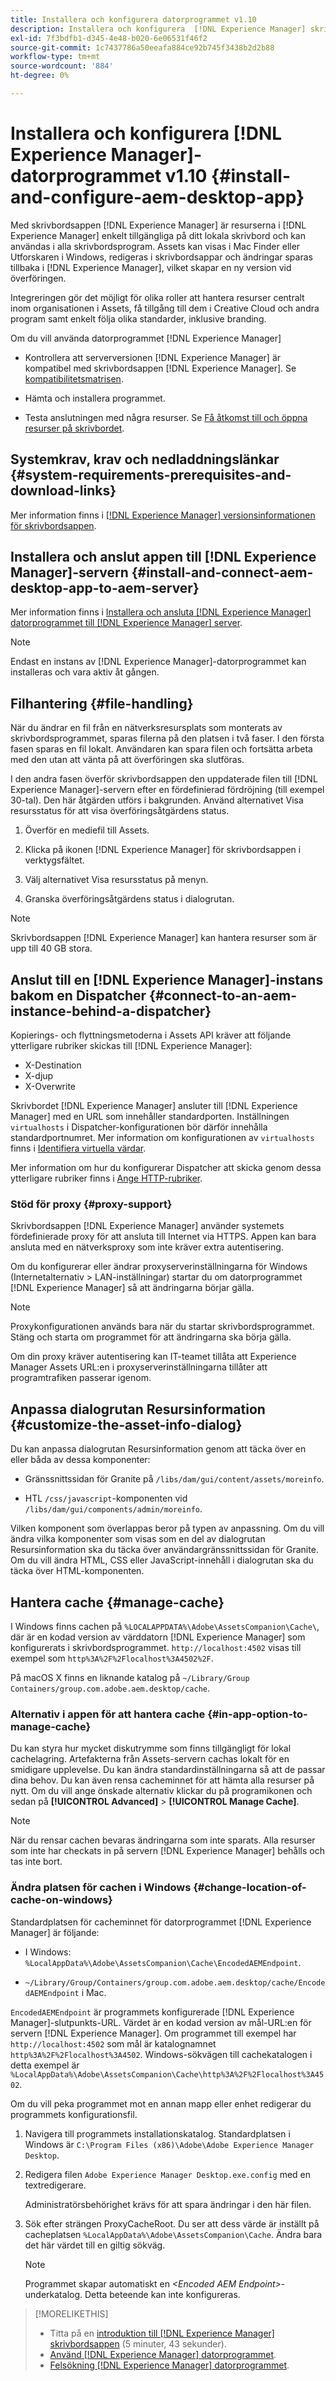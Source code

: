 ```yaml
---
title: Installera och konfigurera datorprogrammet v1.10
description: Installera och konfigurera  [!DNL Experience Manager] skrivbordsappversion 1.10 så att den fungerar med  [!DNL Assets] servrar och mappa resurserna som ska monteras som en enhet på skrivbordet.
exl-id: 7f3bdfb1-d345-4e48-b020-6e06531f46f2
source-git-commit: 1c7437786a50eeafa884ce92b745f3438b2d2b88
workflow-type: tm+mt
source-wordcount: '884'
ht-degree: 0%

---
```


# Installera och konfigurera [!DNL Experience Manager]-datorprogrammet v1.10 {#install-and-configure-aem-desktop-app}

Med skrivbordsappen [!DNL Experience Manager] är resurserna i [!DNL Experience Manager] enkelt tillgängliga på ditt lokala skrivbord och kan användas i alla skrivbordsprogram. Assets kan visas i Mac Finder eller Utforskaren i Windows, redigeras i skrivbordsappar och ändringar sparas tillbaka i [!DNL Experience Manager], vilket skapar en ny version vid överföringen.

Integreringen gör det möjligt för olika roller att hantera resurser centralt inom organisationen i Assets, få tillgång till dem i Creative Cloud och andra program samt enkelt följa olika standarder, inklusive branding.

Om du vill använda datorprogrammet [!DNL Experience Manager]

* Kontrollera att serverversionen [!DNL Experience Manager] är kompatibel med skrivbordsappen [!DNL Experience Manager]. Se [kompatibilitetsmatrisen](release-notes-of-v1.md#compatibilitymatrix).

* Hämta och installera programmet.

* Testa anslutningen med några resurser. Se [Få åtkomst till och öppna resurser på skrivbordet](use-app-v1.md#openondesktop).

## Systemkrav, krav och nedladdningslänkar {#system-requirements-prerequisites-and-download-links}

Mer information finns i [[!DNL Experience Manager] versionsinformationen för skrivbordsappen](release-notes-of-v1.md).

## Installera och anslut appen till [!DNL Experience Manager]-servern {#install-and-connect-aem-desktop-app-to-aem-server}

Mer information finns i [Installera och ansluta [!DNL Experience Manager] datorprogrammet till [!DNL Experience Manager] server](use-app-v1.md#installandconnect).

>[!NOTE]
>
>Endast en instans av [!DNL Experience Manager]-datorprogrammet kan installeras och vara aktiv åt gången.

## Filhantering {#file-handling}

När du ändrar en fil från en nätverksresursplats som monterats av skrivbordsprogrammet, sparas filerna på den platsen i två faser. I den första fasen sparas en fil lokalt. Användaren kan spara filen och fortsätta arbeta med den utan att vänta på att överföringen ska slutföras.

I den andra fasen överför skrivbordsappen den uppdaterade filen till [!DNL Experience Manager]-servern efter en fördefinierad fördröjning (till exempel 30-tal). Den här åtgärden utförs i bakgrunden. Använd alternativet Visa resursstatus för att visa överföringsåtgärdens status.

1. Överför en mediefil till Assets.

1. Klicka på ikonen [!DNL Experience Manager] för skrivbordsappen i verktygsfältet.

1. Välj alternativet Visa resursstatus på menyn.

1. Granska överföringsåtgärdens status i dialogrutan.

>[!NOTE]
>
>Skrivbordsappen [!DNL Experience Manager] kan hantera resurser som är upp till 40 GB stora.

## Anslut till en [!DNL Experience Manager]-instans bakom en Dispatcher {#connect-to-an-aem-instance-behind-a-dispatcher}

Kopierings- och flyttningsmetoderna i Assets API kräver att följande ytterligare rubriker skickas till [!DNL Experience Manager]:

* X-Destination
* X-djup
* X-Overwrite

Skrivbordet [!DNL Experience Manager] ansluter till [!DNL Experience Manager] med en URL som innehåller standardporten. Inställningen `virtualhosts` i Dispatcher-konfigurationen bör därför innehålla standardportnumret. Mer information om konfigurationen av `virtualhosts` finns i [Identifiera virtuella värdar](https://experienceleague.adobe.com/sv/docs/experience-manager-dispatcher/using/configuring/dispatcher-configuration#identifying-virtual-hosts-virtualhosts).

Mer information om hur du konfigurerar Dispatcher att skicka genom dessa ytterligare rubriker finns i [Ange HTTP-rubriker](https://experienceleague.adobe.com/sv/docs/experience-manager-dispatcher/using/configuring/dispatcher-configuration#specifying-the-http-headers-to-pass-through-clientheaders).

### Stöd för proxy {#proxy-support}

Skrivbordsappen [!DNL Experience Manager] använder systemets fördefinierade proxy för att ansluta till Internet via HTTPS. Appen kan bara ansluta med en nätverksproxy som inte kräver extra autentisering.

Om du konfigurerar eller ändrar proxyserverinställningarna för Windows (Internetalternativ > LAN-inställningar) startar du om datorprogrammet [!DNL Experience Manager] så att ändringarna börjar gälla.

>[!NOTE]
>
>Proxykonfigurationen används bara när du startar skrivbordsprogrammet. Stäng och starta om programmet för att ändringarna ska börja gälla.

Om din proxy kräver autentisering kan IT-teamet tillåta att Experience Manager Assets URL:en i proxyserverinställningarna tillåter att programtrafiken passerar igenom.

## Anpassa dialogrutan Resursinformation {#customize-the-asset-info-dialog}

Du kan anpassa dialogrutan Resursinformation genom att täcka över en eller båda av dessa komponenter:

* Gränssnittssidan för Granite på `/libs/dam/gui/content/assets/moreinfo`.

* HTL `/css/javascript`-komponenten vid `/libs/dam/gui/components/admin/moreinfo`.

Vilken komponent som överlappas beror på typen av anpassning. Om du vill ändra vilka komponenter som visas som en del av dialogrutan Resursinformation ska du täcka över användargränssnittssidan för Granite. Om du vill ändra HTML, CSS eller JavaScript-innehåll i dialogrutan ska du täcka över HTML-komponenten.

## Hantera cache {#manage-cache}

I Windows finns cachen på `%LOCALAPPDATA%\Adobe\AssetsCompanion\Cache\`, där är en kodad version av värddatorn [!DNL Experience Manager] som konfigurerats i skrivbordsprogrammet. `http://localhost:4502` visas till exempel som `http%3A%2F%2Flocalhost%3A4502%2F`.

På macOS X finns en liknande katalog på `~/Library/Group Containers/group.com.adobe.aem.desktop/cache`.

### Alternativ i appen för att hantera cache {#in-app-option-to-manage-cache}

Du kan styra hur mycket diskutrymme som finns tillgängligt för lokal cachelagring. Artefakterna från Assets-servern cachas lokalt för en smidigare upplevelse. Du kan ändra standardinställningarna så att de passar dina behov. Du kan även rensa cacheminnet för att hämta alla resurser på nytt. Om du vill ange önskade alternativ klickar du på programikonen och sedan på **[!UICONTROL Advanced]** > **[!UICONTROL Manage Cache]**. **&#x200B;**

>[!NOTE]
>
>När du rensar cachen bevaras ändringarna som inte sparats. Alla resurser som inte har checkats in på servern [!DNL Experience Manager] behålls och tas inte bort.

### Ändra platsen för cachen i Windows {#change-location-of-cache-on-windows}

Standardplatsen för cacheminnet för datorprogrammet [!DNL Experience Manager] är följande:

* I Windows: `%LocalAppData%\Adobe\AssetsCompanion\Cache\EncodedAEMEndpoint`.

* `~/Library/Group/Containers/group.com.adobe.aem.desktop/cache/EncodedAEMEndpoint` i Mac.

`EncodedAEMEndpoint` är programmets konfigurerade [!DNL Experience Manager]-slutpunkts-URL. Värdet är en kodad version av mål-URL:en för servern [!DNL Experience Manager]. Om programmet till exempel har `http://localhost:4502` som mål är katalognamnet `http%3A%2F%2Flocalhost%3A4502`. Windows-sökvägen till cachekatalogen i detta exempel är `%LocalAppData%\Adobe\AssetsCompanion\Cache\http%3A%2F%2Flocalhost%3A4502`.

Om du vill peka programmet mot en annan mapp eller enhet redigerar du programmets konfigurationsfil.

1. Navigera till programmets installationskatalog. Standardplatsen i Windows är `C:\Program Files (x86)\Adobe\Adobe Experience Manager Desktop`.

1. Redigera filen `Adobe Experience Manager Desktop.exe.config` med en textredigerare.

   Administratörsbehörighet krävs för att spara ändringar i den här filen.

1. Sök efter strängen ProxyCacheRoot. Du ser att dess värde är inställt på cacheplatsen `%LocalAppData%\Adobe\AssetsCompanion\Cache`. Ändra bara det här värdet till en giltig sökväg.

   >[!NOTE]
   >
   >Programmet skapar automatiskt en *&lt;Encoded AEM Endpoint>*-underkatalog. Detta beteende kan inte konfigureras.

>[!MORELIKETHIS]
>
>* Titta på en [introduktion till [!DNL Experience Manager] skrivbordsappen](https://experienceleague.adobe.com/sv/docs/experience-manager-learn/assets/creative-workflows/aem-desktop-app) (5 minuter, 43 sekunder).
>* [Använd [!DNL Experience Manager] datorprogrammet](use-app-v1.md).
>* [Felsökning [!DNL Experience Manager] datorprogrammet](troubleshoot-app-v1.md).
